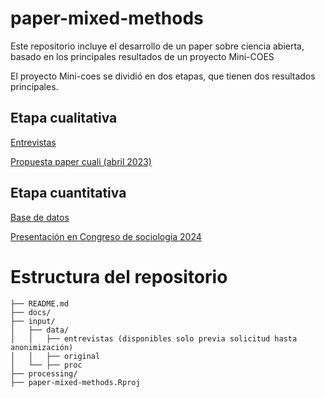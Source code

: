 # paper-mixed-methods
Este repositorio incluye el desarrollo de un paper sobre ciencia abierta, basado en los principales resultados de un proyecto Mini-COES

El proyecto Mini-coes se dividió en dos etapas, que tienen dos resultados principales.

## Etapa cualitativa

[Entrevistas](https://drive.google.com/drive/u/1/folders/17BgmY9MXLZ5ygo4qrTfaJG1k445aBLGQ)

[Propuesta paper cuali (abril 2023)](https://lisa-coes.github.io/paper-entrevistas-CA/)

## Etapa cuantitativa

[Base de datos](https://github.com/lisa-coes/cais-survey)

[Presentación en Congreso de sociología 2024](https://lisa-coes.github.io/presentaciones/congreso-sociologia-stgo-Mayo2024/congreso-sociologia-stgo-Mayo2024.html#1)

# Estructura del repositorio

```plaintext
├── README.md
├── docs/
├── input/
│   ├── data/
│   │   ├── entrevistas (disponibles solo previa solicitud hasta anonimización)
│   │   ├── original
│   └── ├── proc
├── processing/
├── paper-mixed-methods.Rproj
```
